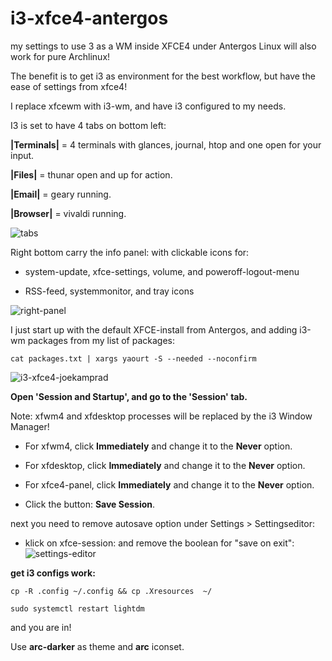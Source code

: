 # i3-xfce4-antergos
my settings to use 3 as a WM inside XFCE4 under Antergos Linux
will also work for pure Archlinux!

The benefit is to get i3 as environment for the best workflow, but have the ease of settings from xfce4!

I replace xfcewm with i3-wm, and have i3 configured to my needs.

I3 is set to have 4 tabs on bottom left:

**|Terminals|**  = 4 terminals with glances, journal, htop and one open for your input.

**|Files|** = thunar open and up for action.

**|Email|** = geary running.

**|Browser|** = vivaldi running.

![tabs](https://i.imgur.com/lAk44Nb.png)

Right bottom carry the info panel:
with clickable icons for:

* system-update, xfce-settings, volume, and poweroff-logout-menu


* RSS-feed, systemmonitor, and tray icons

![right-panel](https://i.imgur.com/YpB4Hob.png)

I just start up with the default XFCE-install from Antergos, and adding i3-wm packages from my list of packages:

`cat packages.txt | xargs yaourt -S --needed --noconfirm`


![i3-xfce4-joekamprad](https://i.imgur.com/Wd5tUxQ.jpg)


**Open 'Session and Startup', and go to the 'Session' tab.**

Note: xfwm4 and xfdesktop processes will be replaced by the i3 Window Manager!

* For xfwm4, click **Immediately** and change it to the  **Never** option.

* For xfdesktop, click **Immediately** and change it to the **Never** option.

* For xfce4-panel, click **Immediately** and change it to the **Never** option.

* Click the button: **Save Session**.

next you need to remove autosave option under Settings > Settingseditor:
* klick on xfce-session: and remove the boolean for "save on exit":
![settings-editor](https://i.imgur.com/3bENxeF.png)

**get i3 configs work:**

`cp -R .config ~/.config && cp .Xresources  ~/`

`sudo systemctl restart lightdm`

and you are in!

Use **arc-darker** as theme and **arc** iconset.


